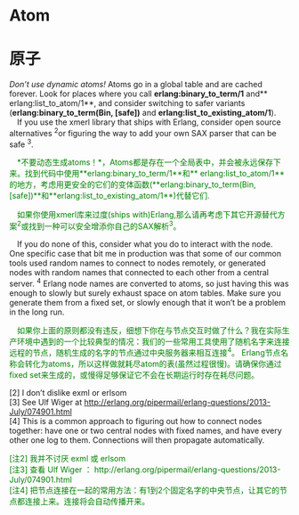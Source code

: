 # Atom
# 原子
*Don’t use dynamic atoms!* Atoms go in a global table and are cached forever. Look
for places where you call **erlang:binary_to_term/1** and** erlang:list_to_atom/1**, and
consider switching to safer variants (**erlang:binary_to_term(Bin, [safe])** and
**erlang:list_to_existing_atom/1**).<br>
&emsp;If you use the xmerl library that ships with Erlang, consider open source alternatives <sup>2</sup>or figuring the way to add your own SAX parser that can be safe <sup>3</sup>.<br>
<p></p> <font color="green">
&emsp;*不要动态生成atoms！*，Atoms都是存在一个全局表中，并会被永远保存下来。找到代码中使用**erlang:binary_to_term/1**和** erlang:list_to_atom/1**的地方，考虑用更安全的它们的变体函数(**erlang:binary_to_term(Bin, [safe])**和**erlang:list_to_existing_atom/1**)代替它们.<br>
</font> <p></p>
<p></p> <font color="green">
&emsp;如果你使用xmerl库来过度(ships with)Erlang,那么请再考虑下其它开源替代方案<sup>2</sup>或找到一种可以安全增添你自己的SAX解析<sup>3</sup>。<br>
</font> <p></p>

&emsp;If you do none of this, consider what you do to interact with the node. One specific
case that bit me in production was that some of our common tools used random names to
connect to nodes remotely, or generated nodes with random names that connected to each
other from a central server. <sup>4</sup> Erlang node names are converted to atoms, so just having this was enough to slowly but surely exhaust space on atom tables. Make sure you generate
them from a fixed set, or slowly enough that it won’t be a problem in the long run.<br>
<p></p> <font color="green">
&emsp;如果你上面的原则都没有违反，细想下你在与节点交互时做了什么？我在实际生产环境中遇到的一个比较典型的情况：我们的一些常用工具使用了随机名字来连接远程的节点，随机生成的名字的节点通过中央服务器来相互连接<sup>4</sup>。 Erlang节点名称会转化为atoms，所以这样做就耗尽atom的表(虽然过程很慢)。请确保你通过fixed set来生成的，或慢得足够保证它不会在长期运行时存在耗尽问题。
</font> <p></p>


[2] I don’t dislike exml or erlsom<br>
[3] See Ulf Wiger at http://erlang.org/pipermail/erlang-questions/2013-July/074901.html<br>
[4] This is a common approach to figuring out how to connect nodes together: have one or two central nodes with fixed names, and have every other one log to them. Connections will then propagate automatically.
<p></p> <font color="green">
[注2] 我并不讨厌 exml 或 erlsom<br>
[注3] 查看 Ulf Wiger ： http://erlang.org/pipermail/erlang-questions/2013-July/074901.html<br>
[注4] 把节点连接在一起的常用方法：有1到2个固定名字的中央节点，让其它的节点都连接上来。连接将会自动传播开来。
</font> <p></p>























